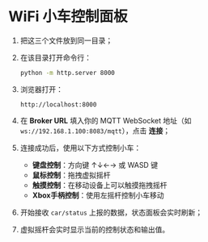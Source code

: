 # WiFi 小车控制面板

1. 把这三个文件放到同一目录；
2. 在该目录打开命令行：

   ```bash
   python -m http.server 8000
   ```

3. 浏览器打开：

   ```text
   http://localhost:8000
   ```
4. 在 **Broker URL** 填入你的 MQTT WebSocket 地址（如 `ws://192.168.1.100:8083/mqtt`），点击 **连接**；
5. 连接成功后，使用以下方式控制小车：
   - **键盘控制**：方向键 ↑↓←→ 或 WASD 键
   - **鼠标控制**：拖拽虚拟摇杆
   - **触摸控制**：在移动设备上可以触摸拖拽摇杆
   - **Xbox手柄控制**：使用左摇杆控制小车移动
6. 开始接收 `car/status` 上报的数据，状态面板会实时刷新；
7. 虚拟摇杆会实时显示当前的控制状态和输出值。
